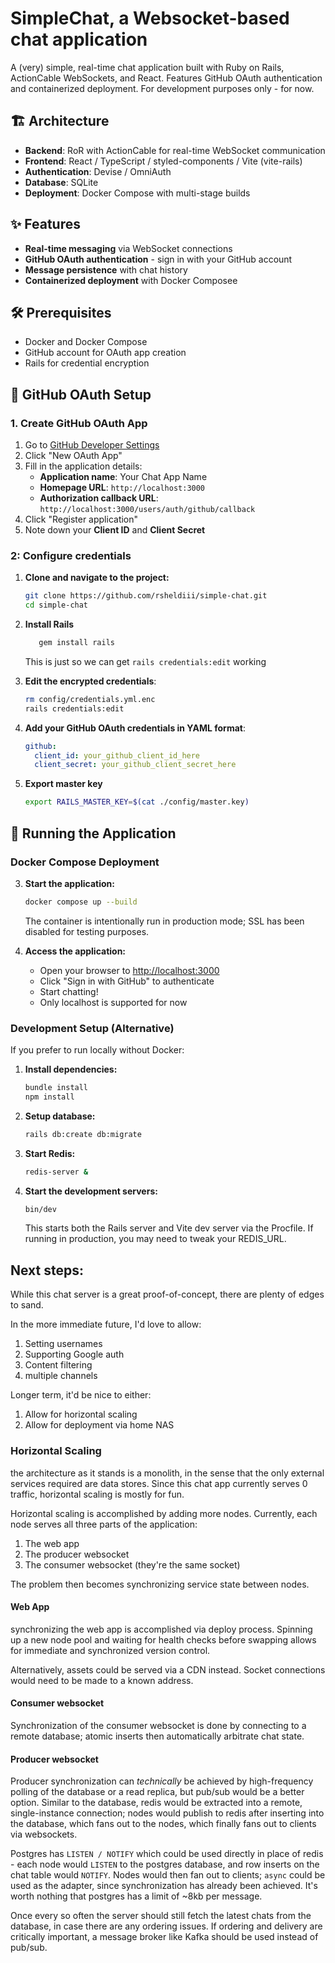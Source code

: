 # SimpleChat, a Websocket-based chat application

A (very) simple, real-time chat application built with Ruby on Rails, ActionCable WebSockets, and React. Features GitHub OAuth authentication and containerized deployment. For development purposes only - for now.

## 🏗️ Architecture

- **Backend**: RoR with ActionCable for real-time WebSocket communication
- **Frontend**: React / TypeScript / styled-components / Vite (vite-rails)
- **Authentication**: Devise / OmniAuth
- **Database**: SQLite 
- **Deployment**: Docker Compose with multi-stage builds

## ✨ Features

- **Real-time messaging** via WebSocket connections
- **GitHub OAuth authentication** - sign in with your GitHub account
- **Message persistence** with chat history
- **Containerized deployment** with Docker Composee

## 🛠️ Prerequisites

- Docker and Docker Compose
- GitHub account for OAuth app creation
- Rails for credential encryption

## 🔐 GitHub OAuth Setup

### 1. Create GitHub OAuth App

1. Go to [GitHub Developer Settings](https://github.com/settings/developers)
2. Click "New OAuth App"
3. Fill in the application details:
   - **Application name**: Your Chat App Name
   - **Homepage URL**: `http://localhost:3000`
   - **Authorization callback URL**: `http://localhost:3000/users/auth/github/callback`
4. Click "Register application"
5. Note down your **Client ID** and **Client Secret**

### 2: Configure credentials


1. **Clone and navigate to the project:**
   ```bash
   git clone https://github.com/rsheldiii/simple-chat.git
   cd simple-chat
   ```
2. **Install Rails**
    ```bash
       gem install rails
    ```
    This is just so we can get `rails credentials:edit` working

3. **Edit the encrypted credentials**:
   ```bash
   rm config/credentials.yml.enc
   rails credentials:edit
   ```

3. **Add your GitHub OAuth credentials in YAML format**:
   ```yaml
   github:
     client_id: your_github_client_id_here
     client_secret: your_github_client_secret_here
   ```

4. **Export master key**
    ```bash
    export RAILS_MASTER_KEY=$(cat ./config/master.key)
    ```

## 🚀 Running the Application

### Docker Compose Deployment

3. **Start the application:**
   ```bash
   docker compose up --build
   ```

    The container is intentionally run in production mode; SSL has been disabled for testing purposes.

4. **Access the application:**
   - Open your browser to [http://localhost:3000](http://localhost:3000)
   - Click "Sign in with GitHub" to authenticate
   - Start chatting!
   - Only localhost is supported for now

### Development Setup (Alternative)

If you prefer to run locally without Docker:

1. **Install dependencies:**
   ```bash
   bundle install
   npm install
   ```

2. **Setup database:**
   ```bash
   rails db:create db:migrate
   ```

3. **Start Redis:**
   ```bash
   redis-server &
   ```

4. **Start the development servers:**
   ```bash
   bin/dev
   ```

   This starts both the Rails server and Vite dev server via the Procfile. If running in production, you may need to tweak your REDIS_URL.

## Next steps:

While this chat server is a great proof-of-concept, there are plenty of edges to sand. 

In the more immediate future, I'd love to allow:

1. Setting usernames
2. Supporting Google auth
3. Content filtering
4. multiple channels

Longer term, it'd be nice to either:

1. Allow for horizontal scaling
2. Allow for deployment via home NAS

### Horizontal Scaling

the architecture as it stands is a monolith, in the sense that the only external services required are data stores. Since this chat app currently serves 0 traffic, horizontal scaling is mostly for fun.

Horizontal scaling is accomplished by adding more nodes. Currently, each node serves all three parts of the application:

1. The web app
2. The producer websocket
3. The consumer websocket (they're the same socket)

The problem then becomes synchronizing service state between nodes.

#### Web App

synchronizing the web app is accomplished via deploy process. Spinning up a new node pool and waiting for health checks before swapping allows for immediate and synchronized version control. 

Alternatively, assets could be served via a CDN instead. Socket connections would need to be made to a known address.

#### Consumer websocket

Synchronization of the consumer websocket is done by connecting to a remote database; atomic inserts then automatically arbitrate chat state.

#### Producer websocket

Producer synchronization can _technically_ be achieved by high-frequency polling of the database or a read replica, but pub/sub would be a better option. Similar to the database, redis would be extracted into a remote, single-instance connection; nodes would publish to redis after inserting into the database, which fans out to the nodes, which finally fans out to clients via websockets.

Postgres has `LISTEN / NOTIFY` which could be used directly in place of redis - each node would `LISTEN` to the postgres database, and row inserts on the chat table would `NOTIFY`. Nodes would then fan out to clients; `async` could be used as the adapter, since synchronization has already been achieved. It's worth nothing that postgres has a limit of ~8kb per message.

Once every so often the server should still fetch the latest chats from the database, in case there are any ordering issues. If ordering and delivery are critically important, a message broker like Kafka should be used instead of pub/sub.
